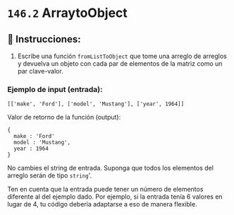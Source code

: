 # `146.2` ArraytoObject

## 📝 Instrucciones:

1. Escribe una función `fromListToObject` que tome una arreglo de arreglos y devuelva un objeto con cada par de elementos de la matriz como un par clave-valor.

### Ejemplo de input (entrada):

```Js
[['make', 'Ford'], ['model', 'Mustang'], ['year', 1964]]
```
Valor de retorno de la función (output):

```Js
{
  make : 'Ford'
  model : 'Mustang',
  year : 1964
}
```

No cambies el string de entrada. Suponga que todos los elementos del arreglo serán de tipo `string`'.

Ten en cuenta que la entrada puede tener un número de elementos diferente al del ejemplo dado. Por ejemplo, si la entrada tenía 6 valores en lugar de 4, tu código debería adaptarse a eso de manera flexible.